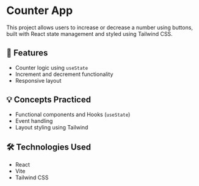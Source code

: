 # Counter App

This project allows users to increase or decrease a number using buttons, built with React state management and styled using Tailwind CSS.

## 🚀 Features
- Counter logic using `useState`
- Increment and decrement functionality
- Responsive layout

## 💡 Concepts Practiced
- Functional components and Hooks (`useState`)
- Event handling
- Layout styling using Tailwind

## 🛠 Technologies Used
- React
- Vite
- Tailwind CSS
